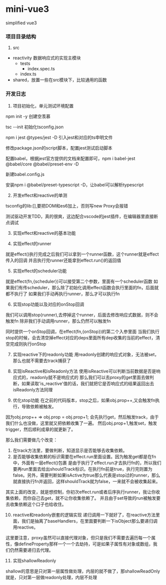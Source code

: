 # mini-vue3
simplified vue3


### 项目目录结构

1. src
  - reactivity 数据响应式的实现主模块
    - tests
      - index.spec.ts
    - index.ts
  - shared，放置一些在src模块下，比较通用的函数
### 开发日志

1. 项目初始化，单元测试环境配置

npm init -y 创建空羡慕

tsc --init 初始化tsconfig.json

npm i jest @types/jest -D 引入jest和对应的ts申明文件

修改package.json的script脚本，配置jest测试启动脚本

配置babel，根据jest官方提供的文档来配置即可，npm i babel-jest @babel/core @babel/preset-env -D

新建babel.config.js

安装npm i @babel/preset-typescript -D，让babel可以解析typescript

2. 开发effect和reactive的单测

tsconfig的lib:[],要把DOM和es6加上，否则写new Proxy会报错

测试驱动开发TDD，真的很爽，这边配合vscode的jest插件，在编辑器里直接断点调试

3. 实现effect和reactive的基本功能

4. 实现effect的runner

  就是effect()执行完成之后我们可以拿到一个runner函数，这个runner就是effect传入的回调
  并且执行完runner还能拿到effect.run()的返回值

5. 实现effect的scheduler功能

  就是effect(fn,{scheduler})可以接受第二个参数，里面有一个scheduler函数
  如果我们有传scheduler，那么除了初始化调用effect函数会执行里面的fn，后面就都不执行了
  如果我们手动再执行runner，那么才可以执行fn

6. 实现stop功能以及对应的onStop回调

  我们可以调用stop(runner),去停掉这个runner，后面去修改响应式数据，则不会触发fn
  除非我们手动调用runner，那么仍然可以触发fn

  同时提供一个onStop回调，在effect(fn,{onStop})的第二个入参里面
  当我们执行stop的时候，会去清空掉effect对应的deps里面所有dep收集的当前的effect，清空完成则执行onStop

7. 实现reactive下的readonly功能
  用readonly创建的响应式对象，无法被set，那么也就不需要去track捕获了

8. 实现isReactive和isReadonly方法
  使用isReactive可以判断当前数据是否是响应式的，readonly就不是响应式的
  那么我们可以去proxy的get里面去做判断，如果读取'is_reactive'值的话，我们就把它是否响应式的结果返回出去
  isReadonly方法同理

9. 优化stop功能
  在之前的代码版本，stop之后，如果obj.prop++,又会触发fn执行，导致依赖被触发。

  因为obj.prop++ => obj.prop = obj.prop+1;
  会先执行get，然后触发track，由于我们什么也没做，这里就又把依赖收集了一遍。
  然后obj.prop+1,触发set，触发trigger，然后顺利成章的就更新了。

  那么我们需要做几个改变：
  1. 在track方法里，要做判断，知道显示是否能够去收集依赖。
  2. 是否能够收集依赖的标识需要在effect.run里面设置。因为触发get都是在fn中，外面有一层effect()包裹
    是由于执行了effect.run才去执行fn的，所以我们要再run里面去给出shouldTrack标识。在执行fn前是true，执行完则置为false。另外，需要判断如果isActive为true那么代表是stop过的runner，那么就直接执行fn并返回，这样shouldTrack就为false，一来就不会被收集起来。
  
  其实上面的改变，就是想控制，你初次effect.run或者后序执行runner，我让你收集依赖，而你自己去get，就不让你收集依赖了。
  并且由于set导致的run被触发要去收集依赖这个口子也给收住。

10. reactive和readonly嵌套的逻辑实现
  递归调用一下就好了，在reactive方法里面，我们是抽离了baseHandlers，在里面要判断一下isObject那么要递归调用reactive。

  这里要注意，proxy虽然可以直接代理对象，但只是我们不需要去遍历每一个属性，像defineProperty那样一个一个去劫持，可是如果子属性有对象或数组，我们仍然需要递归去代理。


11. 实现shallowReadonly

  shallow的意思是只对第一层属性做处理，内层的就不做了，那shallowReadOnly就是，只对第一层做readonly处理，内层不处理